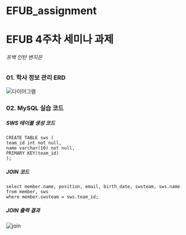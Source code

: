 # EFUB_assignment

# EFUB 4주차 세미나 과제

###### 프백 인턴 변지은



### 01. 학사 정보 관리 ERD


![다이어그램](https://user-images.githubusercontent.com/80975932/162748677-a0146493-c077-492a-bbd5-a20adb3c020d.PNG)



### 02. MySQL 실습 코드

##### SWS 테이블 생성 코드

```
CREATE TABLE sws (
team_id int not null,
name varchar(10) not null,
PRIMARY KEY(team_id)
);
```



##### JOIN 코드

```
select member.name, position, email, birth_date, swsteam, sws.name
from member, sws
where member.swsteam = sws.team_id;
```



##### JOIN 출력 결과


![join](https://user-images.githubusercontent.com/80975932/162748927-a691daf1-8ddc-4e3d-891d-54b353551e5e.PNG)
